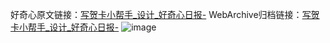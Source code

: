 好奇心原文链接：[写贺卡小帮手_设计_好奇心日报-](https://www.qdaily.com/articles/3861.html)
WebArchive归档链接：[写贺卡小帮手_设计_好奇心日报-](http://web.archive.org/web/20190623153146/https://www.qdaily.com/articles/3861.html)
![image](http://ww3.sinaimg.cn/large/007d5XDply1g3vdi9oxvbj30u036hgvs)